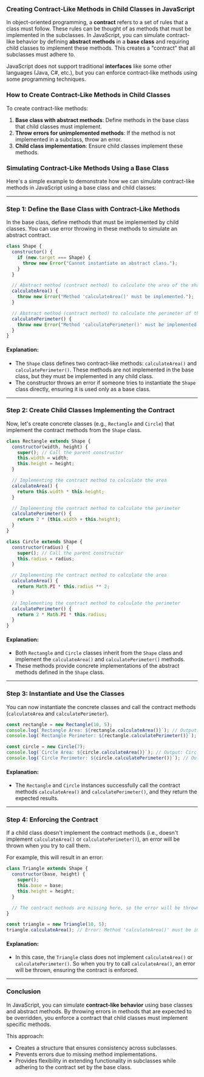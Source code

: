 ### **Creating Contract-Like Methods in Child Classes in JavaScript**

In object-oriented programming, a **contract** refers to a set of rules that a class must follow. These rules can be thought of as methods that must be implemented in the subclasses. In JavaScript, you can simulate contract-like behavior by defining **abstract methods** in a **base class** and requiring child classes to implement these methods. This creates a "contract" that all subclasses must adhere to.

JavaScript does not support traditional **interfaces** like some other languages (Java, C#, etc.), but you can enforce contract-like methods using some programming techniques.

### **How to Create Contract-Like Methods in Child Classes**

To create contract-like methods:
1. **Base class with abstract methods**: Define methods in the base class that child classes must implement.
2. **Throw errors for unimplemented methods**: If the method is not implemented in a subclass, throw an error.
3. **Child class implementation**: Ensure child classes implement these methods.

### **Simulating Contract-Like Methods Using a Base Class**

Here's a simple example to demonstrate how we can simulate contract-like methods in JavaScript using a base class and child classes:

---

### **Step 1: Define the Base Class with Contract-Like Methods**

In the base class, define methods that must be implemented by child classes. You can use error throwing in these methods to simulate an abstract contract.

```javascript
class Shape {
  constructor() {
    if (new.target === Shape) {
      throw new Error("Cannot instantiate an abstract class.");
    }
  }

  // Abstract method (contract method) to calculate the area of the shape
  calculateArea() {
    throw new Error("Method 'calculateArea()' must be implemented.");
  }

  // Abstract method (contract method) to calculate the perimeter of the shape
  calculatePerimeter() {
    throw new Error("Method 'calculatePerimeter()' must be implemented.");
  }
}
```

#### **Explanation**:
- The `Shape` class defines two contract-like methods: `calculateArea()` and `calculatePerimeter()`. These methods are not implemented in the base class, but they must be implemented in any child class.
- The constructor throws an error if someone tries to instantiate the `Shape` class directly, ensuring it is used only as a base class.

---

### **Step 2: Create Child Classes Implementing the Contract**

Now, let's create concrete classes (e.g., `Rectangle` and `Circle`) that implement the contract methods from the `Shape` class.

```javascript
class Rectangle extends Shape {
  constructor(width, height) {
    super(); // Call the parent constructor
    this.width = width;
    this.height = height;
  }

  // Implementing the contract method to calculate the area
  calculateArea() {
    return this.width * this.height;
  }

  // Implementing the contract method to calculate the perimeter
  calculatePerimeter() {
    return 2 * (this.width + this.height);
  }
}

class Circle extends Shape {
  constructor(radius) {
    super(); // Call the parent constructor
    this.radius = radius;
  }

  // Implementing the contract method to calculate the area
  calculateArea() {
    return Math.PI * this.radius ** 2;
  }

  // Implementing the contract method to calculate the perimeter
  calculatePerimeter() {
    return 2 * Math.PI * this.radius;
  }
}
```

#### **Explanation**:
- Both `Rectangle` and `Circle` classes inherit from the `Shape` class and implement the `calculateArea()` and `calculatePerimeter()` methods.
- These methods provide concrete implementations of the abstract methods defined in the `Shape` class.

---

### **Step 3: Instantiate and Use the Classes**

You can now instantiate the concrete classes and call the contract methods (`calculateArea` and `calculatePerimeter`).

```javascript
const rectangle = new Rectangle(10, 5);
console.log(`Rectangle Area: ${rectangle.calculateArea()}`); // Output: Rectangle Area: 50
console.log(`Rectangle Perimeter: ${rectangle.calculatePerimeter()}`); // Output: Rectangle Perimeter: 30

const circle = new Circle(7);
console.log(`Circle Area: ${circle.calculateArea()}`); // Output: Circle Area: 153.93804002589985
console.log(`Circle Perimeter: ${circle.calculatePerimeter()}`); // Output: Circle Perimeter: 43.982297150257104
```

#### **Explanation**:
- The `Rectangle` and `Circle` instances successfully call the contract methods `calculateArea()` and `calculatePerimeter()`, and they return the expected results.

---

### **Step 4: Enforcing the Contract**

If a child class doesn't implement the contract methods (i.e., doesn't implement `calculateArea()` or `calculatePerimeter()`), an error will be thrown when you try to call them.

For example, this will result in an error:

```javascript
class Triangle extends Shape {
  constructor(base, height) {
    super();
    this.base = base;
    this.height = height;
  }

  // The contract methods are missing here, so the error will be thrown
}

const triangle = new Triangle(10, 5);
triangle.calculateArea(); // Error: Method 'calculateArea()' must be implemented.
```

#### **Explanation**:
- In this case, the `Triangle` class does not implement `calculateArea()` or `calculatePerimeter()`. So when you try to call `calculateArea()`, an error will be thrown, ensuring the contract is enforced.

---

### **Conclusion**

In JavaScript, you can simulate **contract-like behavior** using base classes and abstract methods. By throwing errors in methods that are expected to be overridden, you enforce a contract that child classes must implement specific methods.

This approach:
- Creates a structure that ensures consistency across subclasses.
- Prevents errors due to missing method implementations.
- Provides flexibility in extending functionality in subclasses while adhering to the contract set by the base class.
